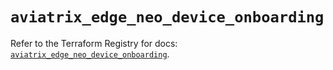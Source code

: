 # `aviatrix_edge_neo_device_onboarding`

Refer to the Terraform Registry for docs: [`aviatrix_edge_neo_device_onboarding`](https://registry.terraform.io/providers/aviatrixsystems/aviatrix/8.1.10/docs/resources/edge_neo_device_onboarding).
